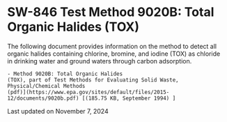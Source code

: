 
# SW-846 Test Method 9020B: Total Organic Halides (TOX)  


The following document provides information on the method to detect all
organic halides containing chlorine, bromine, and iodine (TOX) as
chloride in drinking water and ground waters through carbon adsorption.

    - Method 9020B: Total Organic Halides
    (TOX), part of Test Methods for Evaluating Solid Waste,
    Physical/Chemical Methods
    (pdf)](https://www.epa.gov/sites/default/files/2015-12/documents/9020b.pdf) [(185.75 KB, September 1994) ] 

Last updated on November 7, 2024


